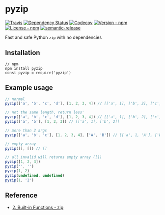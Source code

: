 # pyzip

[![Travis](https://img.shields.io/travis/jojoee/pyzip.svg)](https://travis-ci.org/jojoee/pyzip)
[![Dependency Status](https://david-dm.org/jojoee/pyzip.svg)](https://david-dm.org/jojoee/pyzip) 
[![Codecov](https://img.shields.io/codecov/c/github/jojoee/pyzip.svg)](https://codecov.io/github/jojoee/pyzip)
[![Version - npm](https://img.shields.io/npm/v/pyzip.svg)](https://www.npmjs.com/package/pyzip)
[![License - npm](https://img.shields.io/npm/l/pyzip.svg)](http://opensource.org/licenses/MIT)
[![semantic-release](https://img.shields.io/badge/%20%20%F0%9F%93%A6%F0%9F%9A%80-semantic--release-e10079.svg?style=flat-square)](https://github.com/semantic-release/semantic-release)

Fast and safe Python `zip` with no dependencies

## Installation

```
// npm
npm install pyzip
const pyzip = require('pyzip')
```

## Example usage

```javascript
// normal
pyzip(['a', 'b', 'c', 'd'], [1, 2, 3, 4]) // [['a', 1], ['b', 2], ['c', 3], ['d', 4]]

// not the same length, return less'
pyzip(['a', 'b', 'c', 'd'], [1, 2, 3, 4]) // [['a', 1], ['b', 2], ['c', 3], ['d', 4]]
pyzip(['a', 'b'], [1, 2, 3]) // [['a', 1], ['b', 2]]

// more than 2 args
pyzip(['a', 'b', 'c'], [1, 2, 3, 4], ['A', 'B']) // [['a', 1, 'A'], ['b', 2, 'B']]

// empty array
pyzip([], []) // []

// all invalid will returns empty array ([])
pyzip([1, 2, 3])
pyzip('', '')
pyzip(1, 2)
pyzip(undefined, undefined)
pyzip(1, '2')
```

## Reference
- [2. Built-in Functions - zip](https://docs.python.org/3/library/functions.html#zip)
